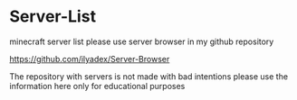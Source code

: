 # Server-List
minecraft server list please use server browser in my github repository

https://github.com/ilyadex/Server-Browser



The repository with servers is not made with bad intentions
please use the information here only for educational purposes
